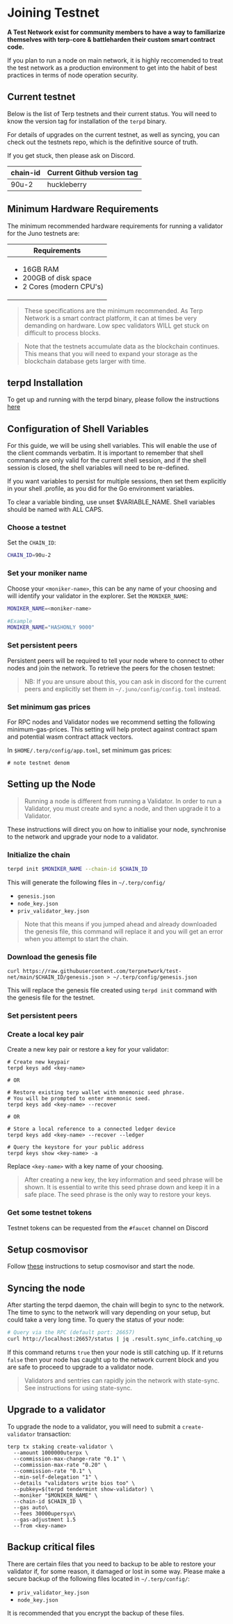 # Joining Testnet
**A Test Network exist for community members to have a way to familiarize themselves with terp-core & battleharden their custom smart contract code.** 

If you plan to run a node on main network, it is highly reccomended to treat the test network as a production environment to get into the habit of best practices in terms of node operation security. 

## Current testnet 

Below is the list of Terp testnets and their current status. You will need to know the version tag for installation of the `terpd` binary.

For details of upgrades on the current testnet, as well as syncing, you can check out the testnets repo, which is the definitive source of truth.

If you get stuck, then please ask on Discord.

| chain-id | Current Github version tag |
| -------- | -------------------------- |
| 90u-2    | huckleberry                |

## Minimum Hardware Requirements

The minimum recommended hardware requirements for running a validator for the Juno testnets are:

| Requirements                                                                          |
| ------------------------------------------------------------------------------------- |
| <ul><li>16GB RAM</li><li>200GB of disk space</li><li>2 Cores (modern CPU's)</li></ul> |

> These specifications are the minimum recommended. As Terp Network is a smart contract platform, it can at times be very demanding on hardware. Low spec validators WILL get stuck on difficult to process blocks.


> Note that the testnets accumulate data as the blockchain continues. This means that you will need to expand your storage as the blockchain database gets larger with time.

## terpd Installation

To get up and running with the terpd binary, please follow the instructions [here](getting-setup.md)

## Configuration of Shell Variables

For this guide, we will be using shell variables. This will enable the use of the client commands verbatim. It is important to remember that shell commands are only valid for the current shell session, and if the shell session is closed, the shell variables will need to be re-defined.

If you want variables to persist for multiple sessions, then set them explicitly in your shell .profile, as you did for the Go environment variables.

To clear a variable binding, use unset $VARIABLE_NAME. Shell variables should be named with ALL CAPS.

### Choose a testnet

Set the `CHAIN_ID`:

```bash
CHAIN_ID=90u-2
```
### Set your moniker name

Choose your `<moniker-name>`, this can be any name of your choosing and will identify your validator in the explorer. Set the `MONIKER_NAME`:

```bash
MONIKER_NAME=<moniker-name>

#Example
MONIKER_NAME="HASHONLY 9000"
```

### **Set persistent peers**

Persistent peers will be required to tell your node where to connect to other nodes and join the network. To retrieve the peers for the chosen testnet:


> NB: If you are unsure about this, you can ask in discord for the current peers and explicitly set them in `~/.juno/config/config.toml` instead.

### Set minimum gas prices 
For RPC nodes and Validator nodes we recommend setting the following minimum-gas-prices. This setting will help protect against contract spam and potential wasm contract attack vectors.

In `$HOME/.terp/config/app.toml`, set minimum gas prices:
```
# note testnet denom

```

## Setting up the Node

> Running a node is different from running a Validator. In order to run a Validator, you must create and sync a node, and then upgrade it to a Validator.

These instructions will direct you on how to initialise your node, synchronise to the network and upgrade your node to a validator.

### **Initialize the chain**
```bash
terpd init $MONIKER_NAME --chain-id $CHAIN_ID
```

This will generate the following files in `~/.terp/config/`

* `genesis.json`
* `node_key.json`
* `priv_validator_key.json`

> Note that this means if you jumped ahead and already downloaded the genesis file, this command will replace it and you will get an error when you attempt to start the chain.

### Download the genesis file
```
curl https://raw.githubusercontent.com/terpnetwork/test-net/main/$CHAIN_ID/genesis.json > ~/.terp/config/genesis.json
```

This will replace the genesis file created using `terpd init` command with the genesis file for the testnet.

### **Set persistent peers**

### **Create a local key pair**
Create a new key pair or restore a key for your validator:

```
# Create new keypair 
terpd keys add <key-name>

# OR 

# Restore existing terp wallet with mnemonic seed phrase. 
# You will be prompted to enter mnemonic seed. 
terpd keys add <key-name> --recover

# OR 

# Store a local reference to a connected ledger device
terpd keys add <key-name> --recover --ledger

# Query the keystore for your public address
terpd keys show <key-name> -a
```
Replace `<key-name>` with a key name of your choosing.

> After creating a new key, the key information and seed phrase will be shown. It is essential to write this seed phrase down and keep it in a safe place. The seed phrase is the only way to restore your keys.

### **Get some testnet tokens**

Testnet tokens can be requested from the `#faucet` channel on Discord

## Setup cosmovisor

Follow [these](setting-up-cosmovisor.md) instructions to setup cosmovisor and start the node.

## Syncing the node

After starting the terpd daemon, the chain will begin to sync to the network. The time to sync to the network will vary depending on your setup, but could take a very long time. To query the status of your node:

```bash
# Query via the RPC (default port: 26657)
curl http://localhost:26657/status | jq .result.sync_info.catching_up
```

If this command returns `true` then your node is still catching up. If it returns `false` then your node has caught up to the network current block and you are safe to proceed to upgrade to a validator node.

> Validators and sentries can rapidly join the network with state-sync. See instructions for using state-sync.

## Upgrade to a validator
To upgrade the node to a validator, you will need to submit a `create-validator` transaction:

```
terp tx staking create-validator \
  --amount 1000000uterpx \
  --commission-max-change-rate "0.1" \
  --commission-max-rate "0.20" \
  --commission-rate "0.1" \
  --min-self-delegation "1" \
  --details "validators write bios too" \
  --pubkey=$(terpd tendermint show-validator) \
  --moniker "$MONIKER_NAME" \
  --chain-id $CHAIN_ID \
  --gas auto\
  --fees 30000upersyx\
  --gas-adjustment 1.5
  --from <key-name>
  ```

  ## Backup critical files
There are certain files that you need to backup to be able to restore your validator if, for some reason, it damaged or lost in some way. Please make a secure backup of the following files located in `~/.terp/config/`:
* `priv_validator_key.json`
* `node_key.json`

It is recommended that you encrypt the backup of these files.